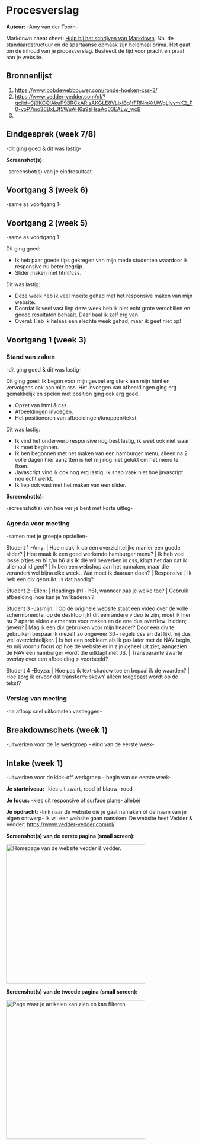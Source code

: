 # Procesverslag
**Auteur:** -Amy van der Toorn-

Markdown cheat cheet: [Hulp bij het schrijven van Markdown](https://github.com/adam-p/markdown-here/wiki/Markdown-Cheatsheet). Nb. de standaardstructuur en de spartaanse opmaak zijn helemaal prima. Het gaat om de inhoud van je procesverslag. Besteedt de tijd voor pracht en praal aan je website.



## Bronnenlijst
1. https://www.bobdewebbouwer.com/ronde-hoeken-css-3/
2. https://www.vedder-vedder.com/nl/?gclid=Cj0KCQiAkuP9BRCkARIsAKGLE8VLjxiBg1fFRNmXtUWgLjyymK2_P0-voP7mo36BxLJt5WuAH6a9sHsaAq03EALw_wcB
3.



## Eindgesprek (week 7/8)

-dit ging goed & dit was lastig-

**Screenshot(s):**

-screenshot(s) van je eindresultaat-



## Voortgang 3 (week 6)

-same as voortgang 1-



## Voortgang 2 (week 5)

-same as voortgang 1-

Dit ging goed:
- Ik heb paar goede tips gekregen van mijn mede studenten waardoor ik responsive nu beter begrijp.
- Slider maken met html/css.

Dit was lastig:
- Deze week heb ik veel moeite gehad met het responsive maken van mijn website.
- Doordat ik veel vast liep deze week heb ik niet echt grote verschillen en goede resultaten behaalt. Daar baal ik zelf erg van.
- Overal: Heb ik helaas een slechte week gehad, maar ik geef niet op!

## Voortgang 1 (week 3)

### Stand van zaken

-dit ging goed & dit was lastig-

Dit ging goed:
Ik begon voor mijn gevoel erg sterk aan mijn html en vervolgens ook aan mijn css. Het invoegen van afbeeldingen ging erg gemakkelijk en spelen met position ging ook erg goed.

- Opzet van html & css.
- Afbeeldingen invoegen.
- Het positioneren van afbeeldingen/knoppen/tekst.

Dit was lastig:
- Ik vind het onderwerp responsive nog best lastig, ik weet ook niet waar ik moet beginnen.
- Ik ben begonnen met het maken van een hamburger menu, alleen na 2 volle dagen hier aanzitten is het mij nog niet gelukt om het menu te fixen.
- Javascript vind ik ook nog erg lastig. Ik snap vaak niet hoe javascript nou echt werkt.
- Ik liep ook vast met het maken van een slider.


**Screenshot(s):**

-screenshot(s) van hoe ver je bent met korte uitleg-

### Agenda voor meeting

-samen met je groepje opstellen-

Student 1 -Amy:
| Hoe maak ik op een overzichtelijke manier een goede slider?
| Hoe maak ik een goed werkende hamburger menu?
| Ik heb veel losse p’tjes en h1 t/m h6 als ik die wil bewerken in   css, klopt het dan dat ik allemaal id geef?
| Ik ben een webshop aan het namaken, maar die verandert wel bijna   elke week.. Wat moet ik daaraan doen?
| Responsive
| Ik heb een div gebruikt, is dat handig?

Student 2 -Ellen:
| Headings (h1 - h6), wanneer pas je welke toe?
| Gebruik afbeelding: hoe kan je ‘m ‘kaderen’?

Student 3 -Jasmijn:
| Op de originele website staat een video over de volle        schermbreedte, op de desktop lijkt dit een andere video te zijn, moet ik hier nu 2 aparte video elementen voor maken en de ene dus overflow: hidden; geven?
| Mag ik een div gebruiken voor mijn header? Door een div te gebruiken bespaar ik mezelf zo ongeveer 30+ regels css en dat lijkt mij dus wel overzichtelijker.
| Is het een probleem als ik pas later met de NAV begin, en mij voornu focus op hoe de website er in zijn geheel uit ziet, aangezien de NAV een hamburger wordt die uitklapt met JS.
| Transparante zwarte overlay over een afbeelding > voorbeeld?

Student 4 -Beyza:
| Hoe pas ik text-shadow toe en bepaal ik de waarden?
| Hoe zorg ik ervoor dat transform: skewY alleen toegepast wordt op   de tekst?

### Verslag van meeting

-na afloop snel uitkomsten vastleggen-



## Breakdownschets (week 1)

-uitwerken voor de 1e werkgroep - eind van de eerste week-



## Intake (week 1)
-uitwerken voor de kick-off werkgroep - begin van de eerste week-

**Je startniveau:** -kies uit zwart, rood óf blauw-
rood

**Je focus:** -kies uit responsive óf surface plane-
allebei

**Je opdracht:** -link naar de website die je gaat namaken óf de naam van je eigen ontwerp-
Ik wil een website gaan namaken. De website heet Vedder & Vedder:
https://www.vedder-vedder.com/nl/


**Screenshot(s) van de eerste pagina (small screen):**

<img src="images/vedder&vedderhomepage.jpg" width="375px" alt="Homepage van de website vedder & vedder.">

**Screenshot(s) van de tweede pagina (small screen):**

<img src="images/producten.PNG" width="375px" alt="Page waar je artikelen kan zien en kan filteren.">
